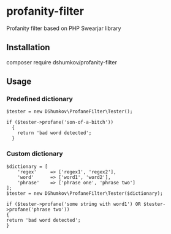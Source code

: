 # profanity-filter
Profanity filter based on PHP Swearjar library
## Installation
composer require dshumkov/profanity-filter
## Usage
### Predefined dictionary
```
$tester = new DShumkov\ProfaneFilter\Tester();

if ($tester->profane('son-of-a-bitch'))
  {
    return 'bad word detected';
  }
```
### Custom dictionary
```
$dictionary = [
	'regex'     => ['regex1', 'regex2'],
    'word'      => ['word1', 'word2'],
    'phrase'    => ['phrase one', 'phrase two']
];
$tester = new DShumkov\ProfaneFilter\Tester($dictionary);

if ($tester->profane('some string with word1') OR $tester->profane('phrase two'))
{
return 'bad word detected';
}
```
